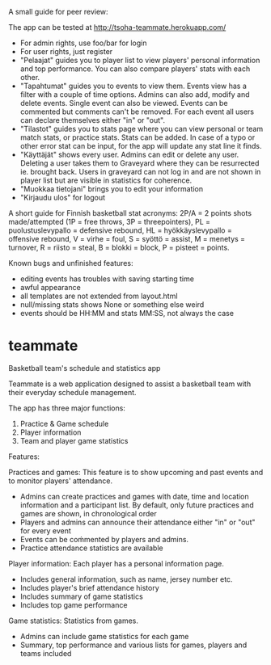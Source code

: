 A small guide for peer review:

The app can be tested at http://tsoha-teammate.herokuapp.com/

- For admin rights, use foo/bar for login
- For user rights, just register
- "Pelaajat" guides you to player list to view players' personal information and top performance. You can also compare players' stats with each other.
- "Tapahtumat" guides you to events to view them. Events view has a filter with a couple of time options. Admins can also add, modify and delete events. Single event can also be viewed. Events 
can be commented but comments can't be removed. For each event all users can declare themselves either "in" or "out".
- "Tilastot" guides you to stats page where you can view personal or team match stats, or practice stats. Stats can be added. In case of a typo or other error stat can be input, for the app will 
update any stat line it finds.
- "Käyttäjät" shows every user. Admins can edit or delete any user. Deleting a user takes them to Graveyard where they can be resurrected ie. brought back. Users in graveyard can not log in 
and are not shown in player list but are visible in statistics for coherence.
- "Muokkaa tietojani" brings you to edit your information
- "Kirjaudu ulos" for logout

A short guide for Finnish basketball stat acronyms: 2P/A = 2 points shots made/attempted (1P = free throws, 3P = threepointers), PL = puolustuslevypallo = defensive rebound, HL = hyökkäyslevypallo = offensive rebound, V = virhe = foul, S = syöttö = assist, M = menetys = turnover, R = riisto = steal, B = blokki = block, P = pisteet = points.

Known bugs and unfinished features:
* editing events has troubles with saving starting time
* awful appearance
* all templates are not extended from layout.html
* null/missing stats shows None or something else weird
* events should be HH:MM and stats MM:SS, not always the case

# teammate
Basketball team's schedule and statistics app

Teammate is a web application designed to assist a basketball team with their everyday schedule management.

The app has three major functions:
1) Practice & Game schedule
2) Player information
3) Team and player game statistics 

Features:

Practices and games:
This feature is to show upcoming and past events and to monitor players' attendance.
- Admins can create practices and games with date, time and location information and a participant list. By default, only future practices and games are shown, in chronological order
- Players and admins can announce their attendance either "in" or "out" for every event
- Events can be coḿmented by players and admins.
- Practice attendance statistics are available

Player information:
Each player has a personal information page.
- Includes general information, such as name, jersey number etc.
- Includes player's brief attendance history 
- Includes summary of game statistics
- Includes top game performance

Game statistics:
Statistics from games.
- Admins can include game statistics for each game
- Summary, top performance and various lists for games, players and teams included

